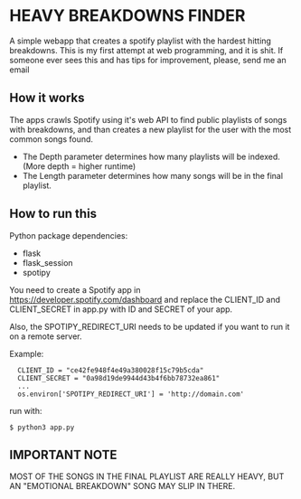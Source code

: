 # HEAVY BREAKDOWNS FINDER

A simple webapp that creates a spotify playlist with the hardest hitting breakdowns.
This is my first attempt at web programming, and it is shit.
If someone ever sees this and has tips for improvement, please, send me an email

## How it works
The apps crawls Spotify using it's web API to find public playlists of songs with breakdowns, and than creates a new playlist for the user with the most common songs found.
 * The Depth parameter determines how many playlists will be indexed. (More depth = higher runtime)
 * The Length parameter determines how many songs will be in the final playlist.

## How to run this

Python package dependencies:
 * flask
 * flask_session
 * spotipy

You need to create a Spotify app in https://developer.spotify.com/dashboard and replace the CLIENT_ID and CLIENT_SECRET in app.py with ID and SECRET of your app.

Also, the SPOTIPY_REDIRECT_URI needs to be updated if you want to run it on a remote server.

Example:
```
  CLIENT_ID = "ce42fe948f4e49a380028f15c79b5cda"
  CLIENT_SECRET = "0a98d19de9944d43b4f6bb78732ea861"
  ...
  os.environ['SPOTIPY_REDIRECT_URI'] = 'http://domain.com'
```

run with:

    $ python3 app.py

## IMPORTANT NOTE
MOST OF THE SONGS IN THE FINAL PLAYLIST ARE REALLY HEAVY, BUT AN "EMOTIONAL BREAKDOWN" SONG MAY SLIP IN THERE.
